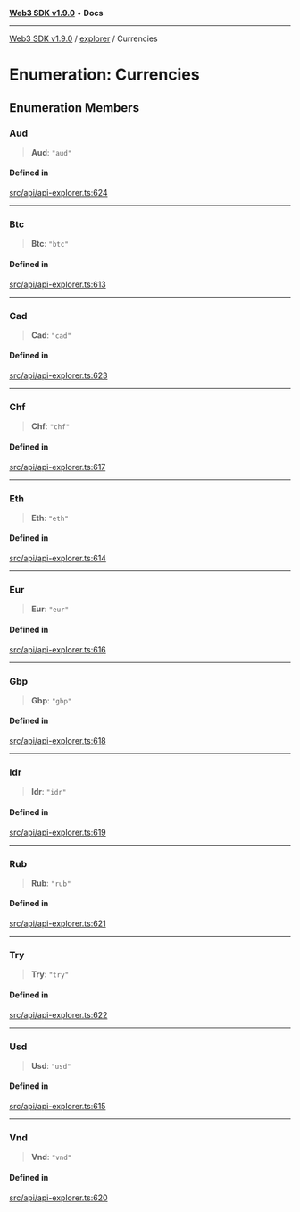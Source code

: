 [**Web3 SDK v1.9.0**](../../../README.md) • **Docs**

***

[Web3 SDK v1.9.0](../../../globals.md) / [explorer](../README.md) / Currencies

# Enumeration: Currencies

## Enumeration Members

### Aud

> **Aud**: `"aud"`

#### Defined in

[src/api/api-explorer.ts:624](https://github.com/Mystic-Nayy/alephium-web3/blob/c1afd789a197ce5fe21f08c2965942090157c33d/packages/web3/src/api/api-explorer.ts#L624)

***

### Btc

> **Btc**: `"btc"`

#### Defined in

[src/api/api-explorer.ts:613](https://github.com/Mystic-Nayy/alephium-web3/blob/c1afd789a197ce5fe21f08c2965942090157c33d/packages/web3/src/api/api-explorer.ts#L613)

***

### Cad

> **Cad**: `"cad"`

#### Defined in

[src/api/api-explorer.ts:623](https://github.com/Mystic-Nayy/alephium-web3/blob/c1afd789a197ce5fe21f08c2965942090157c33d/packages/web3/src/api/api-explorer.ts#L623)

***

### Chf

> **Chf**: `"chf"`

#### Defined in

[src/api/api-explorer.ts:617](https://github.com/Mystic-Nayy/alephium-web3/blob/c1afd789a197ce5fe21f08c2965942090157c33d/packages/web3/src/api/api-explorer.ts#L617)

***

### Eth

> **Eth**: `"eth"`

#### Defined in

[src/api/api-explorer.ts:614](https://github.com/Mystic-Nayy/alephium-web3/blob/c1afd789a197ce5fe21f08c2965942090157c33d/packages/web3/src/api/api-explorer.ts#L614)

***

### Eur

> **Eur**: `"eur"`

#### Defined in

[src/api/api-explorer.ts:616](https://github.com/Mystic-Nayy/alephium-web3/blob/c1afd789a197ce5fe21f08c2965942090157c33d/packages/web3/src/api/api-explorer.ts#L616)

***

### Gbp

> **Gbp**: `"gbp"`

#### Defined in

[src/api/api-explorer.ts:618](https://github.com/Mystic-Nayy/alephium-web3/blob/c1afd789a197ce5fe21f08c2965942090157c33d/packages/web3/src/api/api-explorer.ts#L618)

***

### Idr

> **Idr**: `"idr"`

#### Defined in

[src/api/api-explorer.ts:619](https://github.com/Mystic-Nayy/alephium-web3/blob/c1afd789a197ce5fe21f08c2965942090157c33d/packages/web3/src/api/api-explorer.ts#L619)

***

### Rub

> **Rub**: `"rub"`

#### Defined in

[src/api/api-explorer.ts:621](https://github.com/Mystic-Nayy/alephium-web3/blob/c1afd789a197ce5fe21f08c2965942090157c33d/packages/web3/src/api/api-explorer.ts#L621)

***

### Try

> **Try**: `"try"`

#### Defined in

[src/api/api-explorer.ts:622](https://github.com/Mystic-Nayy/alephium-web3/blob/c1afd789a197ce5fe21f08c2965942090157c33d/packages/web3/src/api/api-explorer.ts#L622)

***

### Usd

> **Usd**: `"usd"`

#### Defined in

[src/api/api-explorer.ts:615](https://github.com/Mystic-Nayy/alephium-web3/blob/c1afd789a197ce5fe21f08c2965942090157c33d/packages/web3/src/api/api-explorer.ts#L615)

***

### Vnd

> **Vnd**: `"vnd"`

#### Defined in

[src/api/api-explorer.ts:620](https://github.com/Mystic-Nayy/alephium-web3/blob/c1afd789a197ce5fe21f08c2965942090157c33d/packages/web3/src/api/api-explorer.ts#L620)

